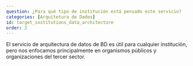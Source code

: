 ```yaml
---
question: ¿Para qué tipo de institución está pensado este servicio?
categories: [Arquitetura de Dados]
id: target_institutions_data_architecture
order: 2
---
```


El servicio de arquitectura de datos de BD es útil para cualquier institución, pero nos enfocamos principalmente en organismos públicos y organizaciones del tercer sector.